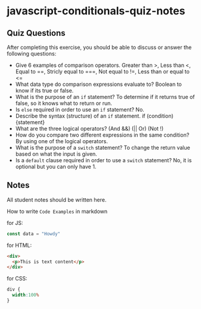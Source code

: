 # javascript-conditionals-quiz-notes

## Quiz Questions

After completing this exercise, you should be able to discuss or answer the following questions:

- Give 6 examples of comparison operators.
Greater than >, Less than <, Equal to ==, Stricly equal to ===, Not equal to !=, Less than or equal to <=
- What data type do comparison expressions evaluate to?
Boolean to know if its true or false.
- What is the purpose of an `if` statement?
To determine if it returns true of false, so it knows what to return or run.
- Is `else` required in order to use an `if` statement?
No.
- Describe the syntax (structure) of an `if` statement.
if (condition) {statement}
- What are the three logical operators?
(And &&)  (|| Or) (Not !)
- How do you compare two different expressions in the same condition?
By using one of the logical operators.
- What is the purpose of a `switch` statement?
To change the return value based on what the input is given.
- Is a `default` clause required in order to use a `switch` statement?
No, it is optional but you can only have 1.
## Notes

All student notes should be written here.


How to write `Code Examples` in markdown

for JS:
```javascript
const data = "Howdy"
```

for HTML:
```html
<div>
  <p>This is text content</p>
</div>
```

for CSS:
```css
div {
  width:100%
}
```
